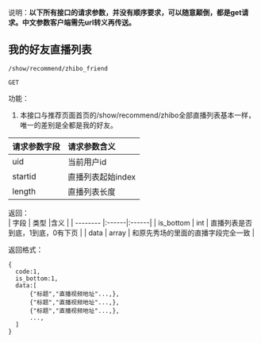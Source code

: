 说明：**以下所有接口的请求参数，并没有顺序要求，可以随意颠倒，都是get请求。中文参数客户端需先url转义再传送。**



## 我的好友直播列表

~~~
/show/recommend/zhibo_friend
~~~
~~~
GET
~~~

功能：  

1. 本接口与推荐页面首页的/show/recommend/zhibo全部直播列表基本一样，唯一的差别是全都是我的好友。

| 请求参数字段        | 请求参数含义  |
| -------- |:------|
|uid         |  当前用户id|
|startid         |  直播列表起始index|
|length         |  直播列表长度|

返回：   
| 字段        | 类型 |含义  |
| -------- |:------|:------|
| is_bottom |  int   | 直播列表是否到底，1到底，0有下页 |
| data |  array   | 和原先秀场的里面的直播字段完全一致 |

返回格式：  
~~~
{
  code:1,
  is_bottom:1,
  data:[
      {"标题","直播视频地址"...,},
      {"标题","直播视频地址"...,},
      {"标题","直播视频地址"...,},
      ...,
  ] 
}   
~~~











